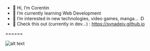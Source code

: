 - 👋 Hi, I’m Corentin
- 🌱 I’m currently learning Web Development 
- 👀 I’m interested in new technologies, video games, manga... :D
- 🔗 Check this out (currently in dev...) : <https://synadeiv.github.io>





======

![alt text](https://stickershop.line-scdn.net/stickershop/v1/product/6287/LINEStorePC/main.png;compress=true)
